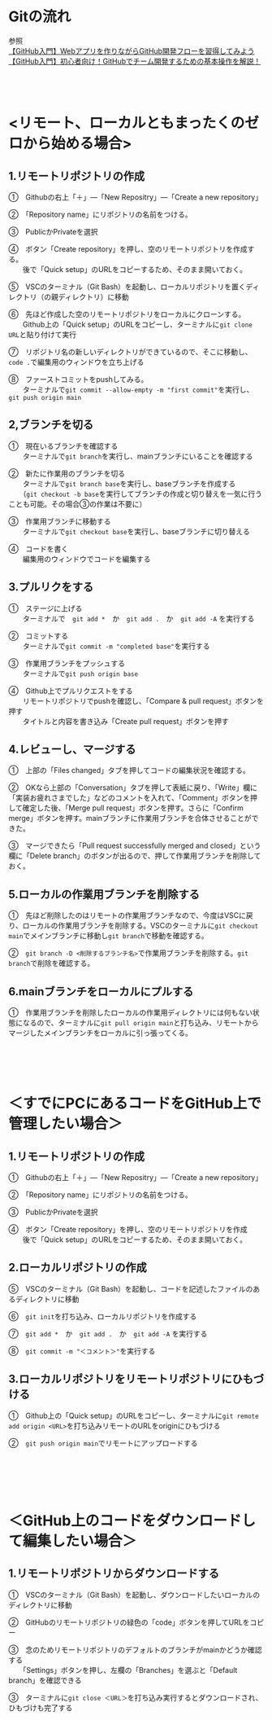 # Gitの流れ
参照  
[【GitHub入門】Webアプリを作りながらGitHub開発フローを習得してみよう](https://www.youtube.com/watch?v=cOTBf8bHsXo)  
[【GitHub入門】初心者向け！GitHubでチーム開発するための基本操作を解説！](https://www.youtube.com/watch?v=Dz95iUNt-fg)
<br><br><br><br>
# <リモート、ローカルともまったくのゼロから始める場合>
## 1.リモートリポジトリの作成
  
①　Githubの右上「＋」―「New Repositry」―「Create a new repository」

②　「Repository name」にリポジトリの名前をつける。

③　PublicかPrivateを選択

④　ボタン「Create repository」を押し、空のリモートリポジトリを作成する。  
　　後で「Quick setup」のURLをコピーするため、そのまま開いておく。

⑤　VSCのターミナル（Git Bash）を起動し、ローカルリポジトリを置くディレクトリ（の親ディレクトリ）に移動

⑥　先ほど作成した空のリモートリポジトリをローカルにクローンする。  
　　Github上の「Quick setup」のURLをコピーし、ターミナルに`git clone URL`と貼り付けて実行

⑦　リポジトリ名の新しいディレクトリができているので、そこに移動し、`code .`で編集用のウィンドウを立ち上げる

⑧　ファーストコミットをpushしてみる。  
　　ターミナルで`git commit --allow-empty -m "first commit"`を実行し、`git push origin main`

## 2,ブランチを切る

①　現在いるブランチを確認する  
　　ターミナルで`git branch`を実行し、mainブランチにいることを確認する

②　新たに作業用のブランチを切る  
　　ターミナルで`git branch base`を実行し、baseブランチを作成する  
　　（`git checkout -b base`を実行してブランチの作成と切り替えを一気に行うことも可能。その場合③の作業は不要に）

③　作業用ブランチに移動する  
　　ターミナルで`git checkout base`を実行し、baseブランチに切り替える

④　コードを書く  
　　編集用のウィンドウでコードを編集する

## 3.プルリクをする

①　ステージに上げる  
　　ターミナルで　`git add *`　か　`git add .`　か　`git add -A` を実行する

②　コミットする  
　　ターミナルで`git commit -m "completed base"`を実行する

③　作業用ブランチをプッシュする  
　　ターミナルで`git push origin base`

④　Github上でプルリクエストをする  
　　リモートリポジトリでpushを確認し、「Compare & pull request」ボタンを押す  
　　タイトルと内容を書き込み「Create pull request」ボタンを押す

## 4.レビューし、マージする

①　上部の「Files changed」タブを押してコードの編集状況を確認する。

②　OKなら上部の「Conversation」タブを押して表紙に戻り、「Write」欄に「実装お疲れさまでした」などのコメントを入れて、「Comment」ボタンを押して確定した後、「Merge pull request」ボタンを押す。さらに「Confirm merge」ボタンを押す。mainブランチに作業用ブランチを合体させることができた。

③　マージできたら「Pull request successfully merged and closed」という欄に「Delete branch」のボタンが出るので、押して作業用ブランチを削除しておく。

## 5.ローカルの作業用ブランチを削除する

①　先ほど削除したのはリモートの作業用ブランチなので、今度はVSCに戻り、ローカルの作業用ブランチを削除する。VSCのターミナルに`git checkout main`でメインブランチに移動し`git branch`で移動を確認する。

②　`git branch -D <削除するブランチ名>`で作業用ブランチを削除する。`git branch`で削除を確認する。

## 6.mainブランチをローカルにプルする

①　作業用ブランチを削除したローカルの作業用ディレクトリには何もない状態になるので、ターミナルに`git pull origin main`と打ち込み、リモートからマージしたメインブランチをローカルに引っ張ってくる。
<br><br><br><br><br>
# ＜すでにPCにあるコードをGitHub上で管理したい場合＞
## 1.リモートリポジトリの作成
  
①　Githubの右上「＋」―「New Repositry」―「Create a new repository」

②　「Repository name」にリポジトリの名前をつける。

③　PublicかPrivateを選択

④　ボタン「Create repository」を押し、空のリモートリポジトリを作成  
　　後で「Quick setup」のURLをコピーするため、そのまま開いておく。

## 2.ローカルリポジトリの作成

⑤　VSCのターミナル（Git Bash）を起動し、コードを記述したファイルのあるディレクトリに移動

⑥　`git init`を打ち込み、ローカルリポジトリを作成する

⑦　`git add *`　か　`git add .`　か　`git add -A` を実行する

⑧　`git commit -m "＜コメント＞"`を実行する

## 3.ローカルリポジトリをリモートリポジトリにひもづける

①　Github上の「Quick setup」のURLをコピーし、ターミナルに`git remote add origin <URL>`を打ち込みリモートのURLをoriginにひもづける

②　`git push origin main`でリモートにアップロードする

<br><br><br><br>

# ＜GitHub上のコードをダウンロードして編集したい場合＞

## 1.リモートリポジトリからダウンロードする

①　VSCのターミナル（Git Bash）を起動し、ダウンロードしたいローカルのディレクトリに移動

②　GitHubのリモートリポジトリの緑色の「code」ボタンを押してURLをコピー

③　念のためリモートリポジトリのデフォルトのブランチがmainかどうか確認する  
　　「Settings」ボタンを押し、左欄の「Branches」を選ぶと「Default branch」を確認できる

③　ターミナルに`git close ＜URL＞`を打ち込み実行するとダウンロードされ、ひもづけも完了する
